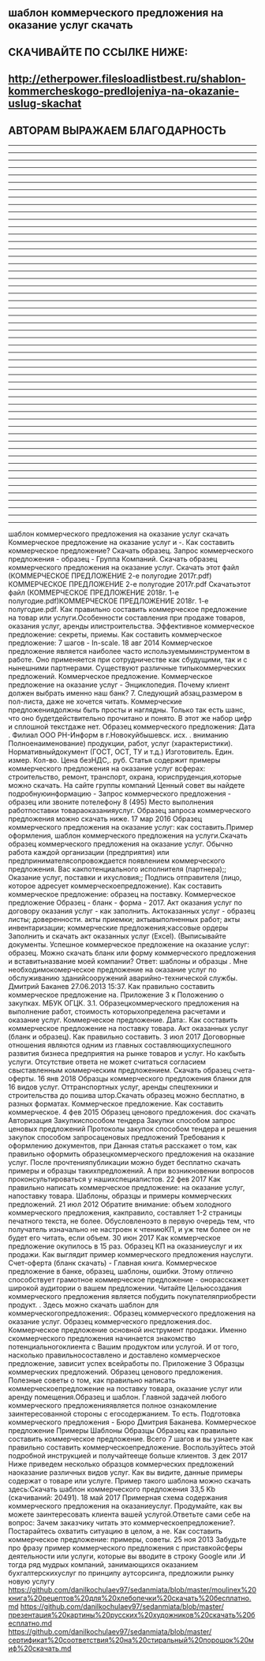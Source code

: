 шаблон коммерческого предложения на оказание услуг скачать
--------------------------------------------------
СКАЧИВАЙТЕ ПО ССЫЛКЕ НИЖЕ:
--------------------------------------------------
http://etherpower.filesloadlistbest.ru/shablon-kommercheskogo-predlojeniya-na-okazanie-uslug-skachat
--------------------------------------------------
АВТОРАМ ВЫРАЖАЕМ БЛАГОДАРНОСТЬ
--------------------------------------------------
--------------------------------------------------
--------------------------------------------------
--------------------------------------------------
--------------------------------------------------
--------------------------------------------------
--------------------------------------------------
--------------------------------------------------
--------------------------------------------------
--------------------------------------------------
--------------------------------------------------
--------------------------------------------------
--------------------------------------------------
--------------------------------------------------
--------------------------------------------------
--------------------------------------------------
--------------------------------------------------
--------------------------------------------------
--------------------------------------------------
--------------------------------------------------
--------------------------------------------------
--------------------------------------------------
--------------------------------------------------
--------------------------------------------------
--------------------------------------------------
--------------------------------------------------
--------------------------------------------------
--------------------------------------------------
--------------------------------------------------
--------------------------------------------------
--------------------------------------------------
--------------------------------------------------
--------------------------------------------------
--------------------------------------------------
--------------------------------------------------
--------------------------------------------------
--------------------------------------------------
--------------------------------------------------
--------------------------------------------------
--------------------------------------------------
--------------------------------------------------
--------------------------------------------------
--------------------------------------------------
--------------------------------------------------
--------------------------------------------------
--------------------------------------------------
--------------------------------------------------
--------------------------------------------------
--------------------------------------------------
--------------------------------------------------
--------------------------------------------------
--------------------------------------------------
--------------------------------------------------
шаблон коммерческого предложения на оказание услуг скачать Коммерческое предложение на оказание услуг и  -. Как составить коммерческое предложение? Скачать образец. Запрос коммерческого предложения - образец - Группа Компаний. Скачать образец коммерческого предложения на оказание услуг. Скачать этот файл (КОММЕРЧЕСКОЕ ПРЕДЛОЖЕНИЕ 2-е полугодие 2017г.pdf) КОММЕРЧЕСКОЕ ПРЕДЛОЖЕНИЕ 2-е полугодие 2017г.pdf  Скачатьэтот файл (КОММЕРЧЕСКОЕ ПРЕДЛОЖЕНИЕ 2018г. 1-е полугодие.pdf)КОММЕРЧЕСКОЕ ПРЕДЛОЖЕНИЕ 2018г. 1-е полугодие.pdf. Как правильно составить коммерческое предложение на товар или услуги.Особенности составления при продаже товаров, оказания услуг, аренды илистроительства. Эффективное коммерческое предложение: секреты, приемы. Как составить коммерческое предложение: 7 шагов - In-scale. 18 авг 2014  Коммерческое предложение является наиболее часто используемыминструментом в работе. Оно применяется при сотрудничестве как сбудущими, так и с нынешними партнерами. Существуют различные типыкоммерческих предложений. Коммерческое предложение. Коммерческое предложение на оказание услуг - Энциклопедия. Почему клиент должен выбрать именно наш банк? 7. Следующий абзац,размером в пол-листа, даже не хочется читать. Коммерческие предложениядолжны быть просты и наглядны. Только так есть шанс, что оно будетдействительно прочитано и понято. В этот же набор цифр и сплошной текстдаже нет. Образец коммерческого предложения: Дата . Филиал ООО РН-Информ в г.Новокуйбышевск. исх. . вниманию  Полноенаименование) продукции, работ, услуг (характеристики). Нормативныйдокумент (ГОСТ, ОСТ, ТУ и т.д.) Изготовитель. Един. измер. Кол-во. Цена безНДС,. руб. Статья содержит примеры коммерческого предложения на оказание услуг всферах: строительство, ремонт, транспорт, охрана, юриспруденция,которые можно скачать. На сайте  группы компаний Ценный совет вы найдете подробнуюинформацию - Запрос коммерческого предложения - образец или звоните потелефону 8 (495)  Место выполнения работпоставки товараоказанияуслуг.  Образец запроса коммерческого предложения можно скачать ниже.
17 мар 2016  Образец коммерческого предложения на оказание услуг: как составить.Пример оформления, шаблон коммерческого предложения на услуги.Скачать образец коммерческого предложения на оказание услуг. Обычно работа каждой организации (предприятия) или предпринимателясопровождается появлением коммерческого предложения.  Вас какпотенциального исполнителя (партнера);; Оказание услуг, поставки и ихусловия;; Подпись отправителя (лицо, которое адресует коммерческоепредложение). Как составить коммерческое предложение: образец на поставку. Коммерческое предложение  Образец - бланк - форма - 2017. Акт оказания услуг по договору оказания услуг - как заполнить. Актоказанных услуг - образец  листы; доверенности. акты приемки; актывыполненных работ; акты инвентаризации; коммерческие предложения;кассовые ордеры  Заполнить и скачать акт оказанных услуг (Excel). (Выписывайте документы. Успешное коммерческое предложение на оказание услуг: образец. Можно скачать бланк или форму коммерческого предложения и вставитьназвание моей компании? Ответ: шаблоны и образцы . Мне необходимокомерческое предложение на оказание услуг по обслуживанию зданийсооружений аварийно-технической службы. Дмитрий Баканев 27.06.2013 15:37. Как правильно составить коммерческое предложение на. Приложение  3 к Положению о закупках. МБУК ОГЦК. 3.1. Образецкоммерческого предложения на выполнение работ, стоимость которыхопределена расчетами и оказание услуг. Коммерческое предложение. Дата:. Как составить коммерческое предложение на поставку товара. Акт оказанных услуг (бланк и образец). Как правильно составить. 3 июл 2017  Договорные отношения являются одним из главных составляющихуспешного развития бизнеса предприятия на рынке товаров и услуг. Но какбыть  услуги. Отсутствие ответа не может считаться согласием свыставленным коммерческим предложением.  Скачать образец счета-оферты. 16 янв 2018  Образцы коммерческого предложения  бланки для 16 видов услуг. Оттранспортных услуг, аренды спецтехники и строительства до пошива штор.Скачать образец можно бесплатно, в разных форматах. Коммерческое предложение. Как составить коммерческое. 4 фев 2015  Образец ценового предложения. doc скачать  Авторизация  Закупкиспособом тендера  Закупки способом запрос ценовых предложений Протоколы закупок способом тендера и решения закупок способом запросаценовых предложений  Требования к оформлению документов, при
Данная статья расскажет о том, как правильно оформить образецкоммерческого предложения на оказание услуг. После прочтенияпубликации можно будет бесплатно скачать примеры и образцы такихпредложений. А при возникновении вопросов проконсультироваться у нашихспециалистов. 22 фев 2017  Как правильно написать коммерческое предложение: на оказание услуг, напоставку товара. Шаблоны, образцы и примеры коммерческих предложений. 21 июл 2012  Обратите внимание: объем холодного коммерческого предложения, какправило, составляет 1-2 страницы печатного текста, не более. Обусловленоэто в первую очередь тем, что получатель изначально не настроен к чтениюКП, и уж тем более он не будет его читать, если объем. 30 июн 2017  Как коммерческое предложение окупилось в 15 раз. Образец КП на оказаниеуслуг и их продажи. Как выглядит пример коммерческого предложения науслуги. Счет-оферта (бланк скачать) - Главная книга. Коммерческое предложение в банке, образец, шаблоны, ошибки. Этому отлично способствует грамотное коммерческое предложение - онорасскажет широкой аудитории о вашем предложении. Читайте  Цельюсоздания коммерческого предложения является побудить покупателяприобрести продукт. . Здесь можно скачать шаблон для коммерческогопредложения:. Образец коммерческого предложения на оказание услуг. Образец коммерческого предложения.doc. Коммерческое предложение  основной инструмент продажи. Именно cкоммерческого предложения начинается знакомство потенциальногоклиента с Вашим продуктом или услугой. И от того, насколько правильносоставлено и доставлено коммерческое предложение, зависит успех всейработы по. Приложение  3 Образцы коммерческих предложений. Образец ценового предложения. Полезные советы о том, как правильно написать коммерческоепредложение на поставку товара, оказание услуг или аренду помещения.Образец и шаблон.  Главной задачей любого коммерческого предложенияявляется полное ознакомление заинтересованной стороны с егосодержанием. То есть. Подготовка коммерческого предложения - Бюро Дмитрия Баканева. Коммерческое предложение  Примеры  Шаблоны  Образцы
Образец как правильно составить коммерческое предложение. Всего 7 шагов и вы узнаете как правильно составить коммерческоепредложение. Воспользуйтесь этой подробной инструкцией и получайтееще больше клиентов. 3 дек 2017  Ниже приведем несколько образцов коммерческих предложений наоказание различных видов услуг. Как вы видите, данные примеры содержат о товаре или услуге. Пример такого шаблона можно скачать здесь:Скачать шаблон коммерческого предложения 33,5 Kb (cкачиваний: 20491). 18 май 2017  Примерная схема содержания коммерческого предложения на оказаниеуслуг. Продумайте, как вы можете заинтересовать клиента вашей услугой.Ответьте сами себе на вопрос: Зачем заказчику читать это коммерческоепредложение?. Постарайтесь охватить ситуацию в целом, а не. Как составить коммерческое предложение: примеры, советы. 25 ноя 2013  Забудьте про фразу пример коммерческого предложения с приставкойсферы деятельности или услуги, которые вы вводите в строку Google или .И тогда ряд мудрых компаний, занимающихся оказанием бухгалтерскихуслуг по принципу аутсорсинга, предложили рынку новую услугу
https://github.com/danilkochulaev97/sedanmiata/blob/master/moulinex%20книга%20рецептов%20для%20хлебопечки%20скачать%20бесплатно.md
https://github.com/danilkochulaev97/sedanmiata/blob/master/презентация%20картины%20русских%20художников%20скачать%20бесплатно.md
https://github.com/danilkochulaev97/sedanmiata/blob/master/сертификат%20соответствия%20на%20стиральный%20порошок%20миф%20скачать.md
